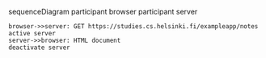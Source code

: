 sequenceDiagram
participant browser
participant server

    browser->>server: GET https://studies.cs.helsinki.fi/exampleapp/notes
    active server
    server->>browser: HTML document
    deactivate server
